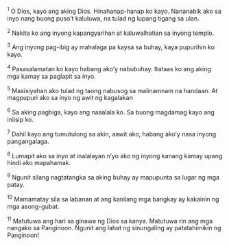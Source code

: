 <sup>1</sup>
O Dios, kayo ang aking Dios. Hinahanap-hanap ko kayo. Nananabik ako sa inyo nang buong pusoʼt kaluluwa, na tulad ng lupang tigang sa ulan. 

<sup>2</sup>
Nakita ko ang inyong kapangyarihan at kaluwalhatian sa inyong templo. 

<sup>3</sup>
Ang inyong pag-ibig ay mahalaga pa kaysa sa buhay, kaya pupurihin ko kayo. 

<sup>4</sup>
Pasasalamatan ko kayo habang akoʼy nabubuhay. Itataas ko ang aking mga kamay sa paglapit sa inyo. 

<sup>5</sup>
Masisiyahan ako tulad ng taong nabusog sa malinamnam na handaan. At magpupuri ako sa inyo ng awit ng kagalakan 

<sup>6</sup>
Sa aking paghiga, kayo ang naaalala ko. Sa buong magdamag kayo ang iniisip ko. 

<sup>7</sup>
Dahil kayo ang tumutulong sa akin, aawit ako, habang akoʼy nasa inyong pangangalaga. 

<sup>8</sup>
Lumapit ako sa inyo at inalalayan nʼyo ako ng inyong kanang kamay upang hindi ako mapahamak. 

<sup>9</sup>
Ngunit silang nagtatangka sa aking buhay ay mapupunta sa lugar ng mga patay. 

<sup>10</sup>
Mamamatay sila sa labanan at ang kanilang mga bangkay ay kakainin ng mga asong-gubat. 

<sup>11</sup>
Matutuwa ang hari sa ginawa ng Dios sa kanya. Matutuwa rin ang mga nangako sa Panginoon. Ngunit ang lahat ng sinungaling ay patatahimikin ng Panginoon!